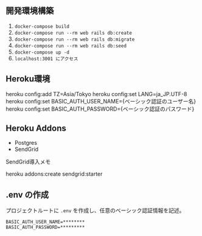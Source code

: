 ## 開発環境構築
1. `docker-compose build`
2. `docker-compose run --rm web rails db:create`
3. `docker-compose run --rm web rails db:migrate`
4. `docker-compose run --rm web rails db:seed`
5. `docker-compose up -d`
6. `localhost:3001 にアクセス`


## Heroku環境

heroku config:add TZ=Asia/Tokyo
heroku config:set LANG=ja_JP.UTF-8
heroku config:set BASIC_AUTH_USER_NAME={ベーシック認証のユーザー名}
heroku config:set BASIC_AUTH_PASSWORD={ベーシック認証のパスワード}

## Heroku Addons

- Postgres
- SendGrid

SendGrid導入メモ

heroku addons:create sendgrid:starter
## .env の作成
プロジェクトルートに `.env` を作成し、任意のベーシック認証情報を記述。
```dotenv
BASIC_AUTH_USER_NAME=********
BASIC_AUTH_PASSWORD=*********
```
